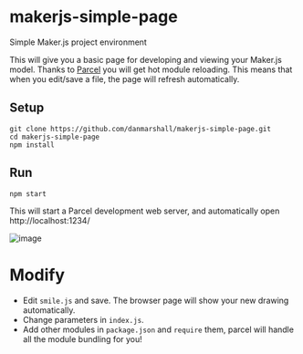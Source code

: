 # makerjs-simple-page
Simple Maker.js project environment

This will give you a basic page for developing and viewing your Maker.js model. Thanks to [Parcel](https://parceljs.org/) you will get hot module reloading. This means that when you edit/save a file, the page will refresh automatically.

## Setup
```
git clone https://github.com/danmarshall/makerjs-simple-page.git
cd makerjs-simple-page
npm install
```

## Run
```
npm start
```
This will start a Parcel development web server, and automatically open http://localhost:1234/

![image](https://user-images.githubusercontent.com/11507384/69370053-06410f00-0c52-11ea-96c2-e7bb1e369045.png)

# Modify
* Edit `smile.js` and save. The browser page will show your new drawing automatically. 
* Change parameters in `index.js`.
* Add other modules in `package.json` and `require` them, parcel will handle all the module bundling for you!
